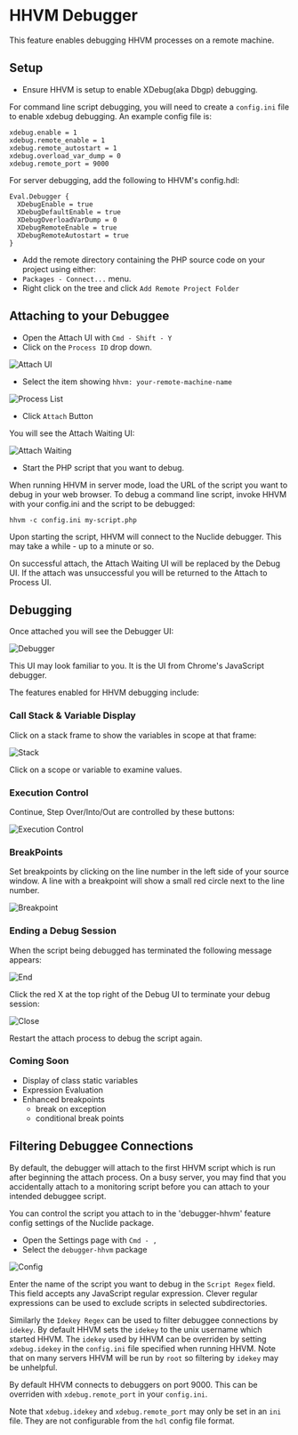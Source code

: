 # HHVM Debugger

This feature enables debugging HHVM processes on a remote machine.

## Setup

- Ensure HHVM is setup to enable XDebug(aka Dbgp) debugging.

For command line script debugging, you will need to create a `config.ini` file to enable xdebug debugging.
An example config file is:

    xdebug.enable = 1
    xdebug.remote_enable = 1
    xdebug.remote_autostart = 1
    xdebug.overload_var_dump = 0
    xdebug.remote_port = 9000

For server debugging, add the following to HHVM's config.hdl:

    Eval.Debugger {
      XDebugEnable = true
      XDebugDefaultEnable = true
      XDebugOverloadVarDump = 0
      XDebugRemoteEnable = true
      XDebugRemoteAutostart = true
    }

- Add the remote directory containing the PHP source code on your project using either:
 - `Packages - Connect...` menu.
 - Right click on the tree and click `Add Remote Project Folder`

## Attaching to your Debuggee

- Open the Attach UI with `Cmd - Shift - Y`
- Click on the `Process ID` drop down.

![Attach UI](./images/Attach.png)

- Select the item showing `hhvm: your-remote-machine-name`

![Process List](./images/ProcessList.png)

- Click `Attach` Button

You will see the Attach Waiting UI:

![Attach Waiting](./images/AttachWaiting.png)

- Start the PHP script that you want to debug.

When running HHVM in server mode, load the URL of the script you want to debug in your web browser.
To debug a command line script, invoke HHVM with your config.ini and the script to be debugged:

    hhvm -c config.ini my-script.php

Upon starting the script, HHVM will connect to the Nuclide debugger. This may take a while - up to a minute or so.

On successful attach, the Attach Waiting UI will be replaced by the Debug UI. If the attach was unsuccessful you will be returned to the Attach to Process UI.

## Debugging

Once attached you will see the Debugger UI:

![Debugger](./images/Debugger.png)

This UI may look familiar to you. It is the UI from Chrome's JavaScript debugger.

The features enabled for HHVM debugging include:

### Call Stack & Variable Display

Click on a stack frame to show the variables in scope at that frame:

![Stack](./images/Stack.png)

Click on a scope or variable to examine values.

### Execution Control

Continue, Step Over/Into/Out are controlled by these buttons:

![Execution Control](./images/ExecControl.png)

### BreakPoints

Set breakpoints by clicking on the line number in the left side of your source window.
A line with a breakpoint will show a small red circle next to the line number.

![Breakpoint](./images/Breakpoint.png)

### Ending a Debug Session

When the script being debugged has terminated the following message appears:

![End](./images/DebugEnd.png)

Click the red X at the top right of the Debug UI to terminate your debug session:

![Close](./images/Close.png)

Restart the attach process to debug the script again.

### Coming Soon

- Display of class static variables
- Expression Evaluation
- Enhanced breakpoints
  - break on exception
  - conditional break points

## Filtering Debuggee Connections

By default, the debugger will attach to the first HHVM script which is run after beginning the
attach process. On a busy server, you may find that you accidentally attach to a monitoring
script before you can attach to your intended debuggee script.

You can control the script you attach to in the 'debugger-hhvm' feature config settings of the
Nuclide package.

- Open the Settings page with `Cmd - ,`
- Select the `debugger-hhvm` package

![Config](./images/Config.png)

Enter the name of the script you want to debug in the `Script Regex` field. This field accepts
any JavaScript regular expression. Clever regular expressions can be used to exclude scripts in
selected subdirectories.

Similarly the `Idekey Regex` can be used to filter debuggee connections by `idekey`. By
default HHVM sets the `idekey` to the unix username which started HHVM. The `idekey` used by HHVM can
be overriden by setting `xdebug.idekey` in the `config.ini` file specified when running HHVM.
Note that on many servers HHVM will be run by `root` so filtering by `idekey` may be unhelpful.

By default HHVM connects to debuggers on port 9000. This can be overriden with `xdebug.remote_port`
in your `config.ini`.

Note that `xdebug.idekey` and `xdebug.remote_port` may only be set in an `ini` file. They are
not configurable from the `hdl` config file format.
